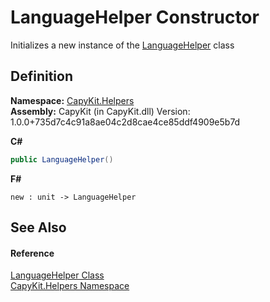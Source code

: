 # LanguageHelper Constructor


Initializes a new instance of the <a href="T_CapyKit_Helpers_LanguageHelper">LanguageHelper</a> class



## Definition
**Namespace:** <a href="N_CapyKit_Helpers">CapyKit.Helpers</a>  
**Assembly:** CapyKit (in CapyKit.dll) Version: 1.0.0+735d7c4c91a8ae04c2d8cae4ce85ddf4909e5b7d

**C#**
``` C#
public LanguageHelper()
```
**F#**
``` F#
new : unit -> LanguageHelper
```



## See Also


#### Reference
<a href="T_CapyKit_Helpers_LanguageHelper">LanguageHelper Class</a>  
<a href="N_CapyKit_Helpers">CapyKit.Helpers Namespace</a>  
